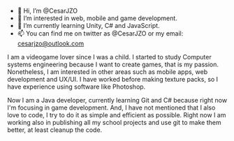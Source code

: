 - 👋 Hi, I’m @CesarJZO
- 👀 I’m interested in web, mobile and game development.
- 🌱 I’m currently learning Unity, C# and JavaScript.
- 📫 You can find me on twitter as @CesarJZO or my email: cesarjzo@outlook.com

I am a videogame lover since I was a child. I started to study Computer systems engineering because I want to create games, that is my passion.
Nonetheless, I am interested in other areas such as mobile apps, web development and UX/UI. I have worked before making texture packs, so I have
experience using software like Photoshop.

Now I am a Java developer, currently learning Git and C# because right now I'm focusing in game development. And, I have not mentioned that I also
love to code, I try to do it as simple and efficient as possible. Right now I am working also in publishing all my school projects and use git to
make them better, at least cleanup the code.
